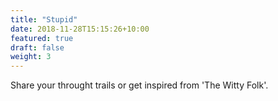 ```yaml
---
title: "Stupid"
date: 2018-11-28T15:15:26+10:00
featured: true
draft: false
weight: 3
---
```


Share your throught trails or get inspired from 'The Witty Folk'.